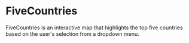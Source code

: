 # FiveCountries
FiveCountries is an interactive map that highlights the top five countries based on the user's selection from a dropdown menu.
